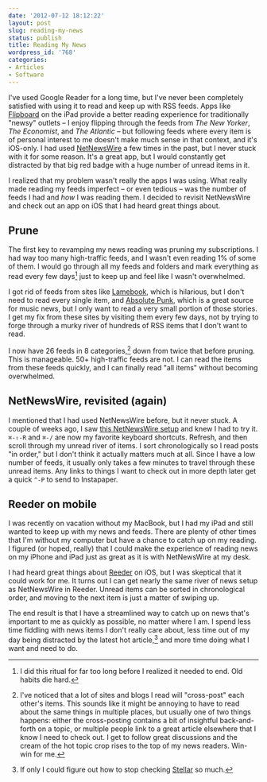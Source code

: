 ```yaml
---
date: '2012-07-12 18:12:22'
layout: post
slug: reading-my-news
status: publish
title: Reading My News
wordpress_id: '768'
categories:
- Articles
- Software
---
```



I've used Google Reader for a long time, but I've never been completely satisfied with using it to
read and keep up with RSS feeds. Apps like [Flipboard][flipboard] on the iPad provide a better
reading experience for traditionally "newsy" outlets – I enjoy flipping through the feeds from *The
New Yorker*, *The Economist*, and *The Atlantic* – but following feeds where every item is of
personal interest to me doesn't make much sense in that context, and it's iOS-only. I had used
[NetNewsWire][netnewswire] a few times in the past, but I never stuck with it for some reason. It's
a great app, but I would constantly get distracted by that big red badge with a huge number of
unread items in it.

[netnewswire]: http://netnewswireapp.com/
[flipboard]: http://flipboard.com/

I realized that my problem wasn't really the apps I was using. What really made reading my feeds
imperfect – or even tedious – was the number of feeds I had and *how* I was reading them. I decided
to revisit NetNewsWire and check out an app on iOS that I had heard great things about.

## Prune

The first key to revamping my news reading was pruning my subscriptions. I had way too many
high-traffic feeds, and I wasn't even reading 1% of some of them. I would go through all my feeds
and folders and mark everything as read every few days[^too-long] just to keep up and feel like I
wasn't overwhelmed.

I got rid of feeds from sites like [Lamebook][lamebook], which is hilarious, but I don't need to
read every single item, and [Absolute Punk][ap], which is a great source for music news, but I only
want to read a very small portion of those stories. I get my fix from these sites by visiting them
every few days, not by trying to forge through a murky river of hundreds of RSS items that I don't
want to read.

[lamebook]: http://www.lamebook.com/
[ap]: http://www.absolutepunk.net/

I now have 26 feeds in 8 categories,[^cross-link] down from twice that before pruning. This is
manageable. 50+ high-traffic feeds are not. I can read the items from these feeds quickly, and I
can finally read "all items" without becoming overwhelmed.

## NetNewsWire, revisited (again)

I mentioned that I had used NetNewsWire before, but it never stuck. A couple of weeks ago, I saw
[this NetNewsWire setup][nnw-setup] and knew I had to try it. `⌘-⇧-R` and `⌘-/` are now my favorite
keyboard shortcuts. Refresh, and then scroll through my unread river of items. I sort
chronologically so I read posts "in order," but I don't think it actually matters much at all.
Since I have a low number of feeds, it usually only takes a few minutes to travel through these
unread items. Any links to things I want to check out in more depth later get a quick `^-P` to send
to Instapaper.

[nnw-setup]: http://collindonnell.com/2012/06/29/my-netnewswire-window/

## Reeder on mobile

I was recently on vacation without my MacBook, but I had my iPad and still wanted to keep up with my
news and feeds. There are plenty of other times that I'm without my computer but have a chance to
catch up on my reading. I figured (or hoped, really) that I could make the experience of reading
news on my iPhone and iPad just as great as it is with NetNewsWire at my desk.

I had heard great things about [Reeder][reeder] on iOS, but I was skeptical that it could work for
me. It turns out I can get nearly the same river of news setup as NetNewsWire in Reeder. Unread
items can be sorted in chronological order, and moving to the next item is just a matter of swiping
up.

[reeder]: http://reederapp.com/

The end result is that I have a streamlined way to catch up on news that's important to me as
quickly as possible, no matter where I am. I spend less time fiddling with news items I don't really
care about, less time out of my day being distracted by the latest hot article,[^distract] and more
time doing what I want and need to do.

[^too-long]: I did this ritual for far too long before I realized it needed to end. Old habits die hard.
[^cross-link]: I've noticed that a lot of sites and blogs I read will "cross-post" each other's items. This sounds like it might be annoying to have to read about the same things in multiple places, but usually one of two things happens: either the cross-posting contains a bit of insightful back-and-forth on a topic, or multiple people link to a great article elsewhere that I know I need to check out. I get to follow great discussions and the cream of the hot topic crop rises to the top of my news readers. Win-win for me.
[^distract]: If only I could figure out how to stop checking [Stellar][stellar] so much.

[stellar]: http://stellar.io/


